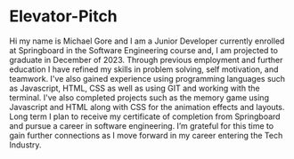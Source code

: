 # Elevator-Pitch



Hi my name is Michael Gore and I am a Junior Developer currently enrolled at Springboard in the Software Engineering course and, I am projected to graduate in December of 2023. Through previous employment and further education I have refined my skills in problem solving, self motivation, and teamwork. I've also gained experience using programming languages such as Javascript, HTML, CSS as well as using GIT and working with the terminal. I've also completed projects such as the memory game using Javascript and HTML along with CSS for the animation effects and layouts. Long term I plan to receive my certificate of completion from Springboard and pursue a career in software engineering. I’m grateful for this time to gain further connections as I move forward in my career entering the Tech Industry.

